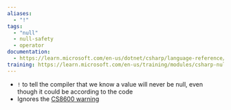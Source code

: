 ```yaml
---
aliases:
  - "!"
tags:
  - "null"
  - null-safety
  - operator
documentation:
  - https://learn.microsoft.com/en-us/dotnet/csharp/language-reference/operators/null-forgiving
training: https://learn.microsoft.com/en-us/training/modules/csharp-null-safety
---
```

- `!` to tell the compiler that we know a value will never be null, even though it could be according to the code
- Ignores the [CS8600 warning](https://learn.microsoft.com/en-us/dotnet/csharp/language-reference/compiler-messages/nullable-warnings#possible-null-assigned-to-a-nonnullable-reference)